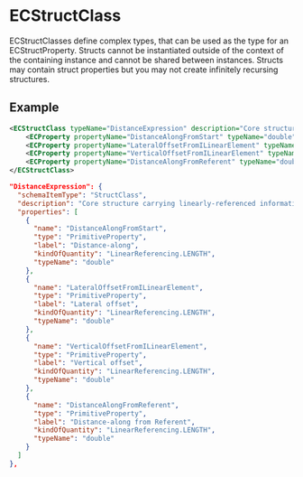 # ECStructClass

ECStructClasses define complex types, that can be used as the type for an ECStructProperty. Structs cannot be instantiated outside of the context of the containing instance and cannot be shared between instances. Structs may contain struct properties but you may not create infinitely recursing structures.

## Example

```xml
<ECStructClass typeName="DistanceExpression" description="Core structure carrying linearly-referenced information.">
    <ECProperty propertyName="DistanceAlongFromStart" typeName="double" kindOfQuantity="LENGTH"/>
    <ECProperty propertyName="LateralOffsetFromILinearElement" typeName="double" kindOfQuantity="LENGTH"/>
    <ECProperty propertyName="VerticalOffsetFromILinearElement" typeName="double" kindOfQuantity="LENGTH"/>
    <ECProperty propertyName="DistanceAlongFromReferent" typeName="double" kindOfQuantity="LENGTH"/>
</ECStructClass>
```

```json
"DistanceExpression": {
  "schemaItemType": "StructClass",
  "description": "Core structure carrying linearly-referenced information.",
  "properties": [
    {
      "name": "DistanceAlongFromStart",
      "type": "PrimitiveProperty",
      "label": "Distance-along",
      "kindOfQuantity": "LinearReferencing.LENGTH",
      "typeName": "double"
    },
    {
      "name": "LateralOffsetFromILinearElement",
      "type": "PrimitiveProperty",
      "label": "Lateral offset",
      "kindOfQuantity": "LinearReferencing.LENGTH",
      "typeName": "double"
    },
    {
      "name": "VerticalOffsetFromILinearElement",
      "type": "PrimitiveProperty",
      "label": "Vertical offset",
      "kindOfQuantity": "LinearReferencing.LENGTH",
      "typeName": "double"
    },
    {
      "name": "DistanceAlongFromReferent",
      "type": "PrimitiveProperty",
      "label": "Distance-along from Referent",
      "kindOfQuantity": "LinearReferencing.LENGTH",
      "typeName": "double"
    }
  ]
},
```
